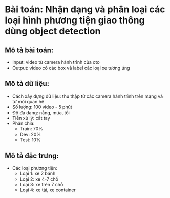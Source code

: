 # Bài toán: Nhận dạng và phân loại các loại hình phương tiện giao thông dùng object detection
## Mô tả bài toán:
* Input: video từ camera hành trình của oto
* Output: video có các box và label các loại xe tương ứng
## Mô tả dữ liệu:
* Cách xây dựng dữ liệu: thu thập từ các camera hành trình trên mạng và từ mối quan hệ
* Số lượng: 100 video - 5 phút
* Độ đa dạng: nắng, mưa, tối
* Tiền xử lý: cắt tay
* Phân chia: 
	- Train: 70%
	- Dev: 20%
	- Test: 10%
## Mô tả đặc trưng:
* Các loại phương tiện:
	- Loại 1: xe 2 bánh
	- Loại 2: xe 4-7 chỗ
	- Loại 3: xe trên 7 chỗ
	- Loại 4: xe tải, xe container

